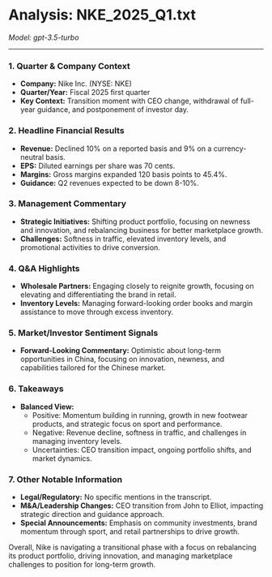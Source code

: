 # Analysis: NKE_2025_Q1.txt

*Model: gpt-3.5-turbo*

---

### 1. Quarter & Company Context
- **Company:** Nike Inc. (NYSE: NKE)
- **Quarter/Year:** Fiscal 2025 first quarter
- **Key Context:** Transition moment with CEO change, withdrawal of full-year guidance, and postponement of investor day.

### 2. Headline Financial Results
- **Revenue:** Declined 10% on a reported basis and 9% on a currency-neutral basis.
- **EPS:** Diluted earnings per share was 70 cents.
- **Margins:** Gross margins expanded 120 basis points to 45.4%.
- **Guidance:** Q2 revenues expected to be down 8-10%.

### 3. Management Commentary
- **Strategic Initiatives:** Shifting product portfolio, focusing on newness and innovation, and rebalancing business for better marketplace growth.
- **Challenges:** Softness in traffic, elevated inventory levels, and promotional activities to drive conversion.

### 4. Q&A Highlights
- **Wholesale Partners:** Engaging closely to reignite growth, focusing on elevating and differentiating the brand in retail.
- **Inventory Levels:** Managing forward-looking order books and margin assistance to move through excess inventory.

### 5. Market/Investor Sentiment Signals
- **Forward-Looking Commentary:** Optimistic about long-term opportunities in China, focusing on innovation, newness, and capabilities tailored for the Chinese market.

### 6. Takeaways
- **Balanced View:**
  - Positive: Momentum building in running, growth in new footwear products, and strategic focus on sport and performance.
  - Negative: Revenue decline, softness in traffic, and challenges in managing inventory levels.
  - Uncertainties: CEO transition impact, ongoing portfolio shifts, and market dynamics.

### 7. Other Notable Information
- **Legal/Regulatory:** No specific mentions in the transcript.
- **M&A/Leadership Changes:** CEO transition from John to Elliot, impacting strategic direction and guidance approach.
- **Special Announcements:** Emphasis on community investments, brand momentum through sport, and retail partnerships to drive growth.

Overall, Nike is navigating a transitional phase with a focus on rebalancing its product portfolio, driving innovation, and managing marketplace challenges to position for long-term growth.